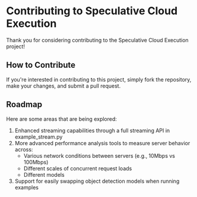 # Contributing to Speculative Cloud Execution

Thank you for considering contributing to the Speculative Cloud Execution project!

## How to Contribute

If you're interested in contributing to this project, simply fork the repository, make your changes, and submit a pull request.

## Roadmap

Here are some areas that are being explored:

1. Enhanced streaming capabilities through a full streaming API in example_stream.py
2. More advanced performance analysis tools to measure server behavior across:
   - Various network conditions between servers (e.g., 10Mbps vs 100Mbps)
   - Different scales of concurrent request loads
   - Different models
3. Support for easily swapping object detection models when running examples
